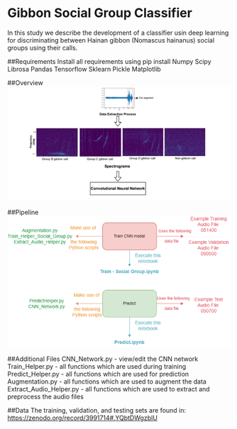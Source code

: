 # Gibbon Social Group Classifier
In this study we describe the development of a classifier usin deep learning for discriminating between Hainan gibbon (Nomascus hainanus) social groups using their calls. 

##Requirements
Install all requirements using pip install 
Numpy
Scipy
Librosa
Pandas
Tensorflow
Sklearn
Pickle
Matplotlib

##Overview
<img src="Hainan Gibbon Code/Summary of Methodology.png">

##Pipeline 
<img src="Hainan Gibbon Code/Pipeline.png">

##Additional Files
CNN_Network.py - view/edit the CNN network
Train_Helper.py - all functions which are used during training
Predict_Helper.py - all functions which are used for prediction
Augmentation.py - all functions which are used to augment the data
Extract_Audio_Helper.py - all functions which are used to extract and preprocess the audio files

##Data 
The training, validation, and testing sets are found in: https://zenodo.org/record/3991714#.YQbtDWgzbIU
